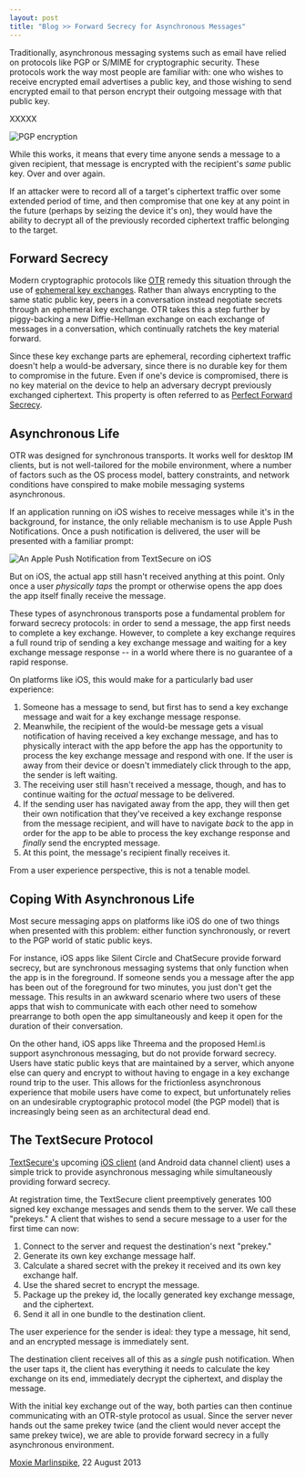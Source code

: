 ```yaml
---
layout: post
title: "Blog >> Forward Secrecy for Asynchronous Messages"
---
```


Traditionally, asynchronous messaging systems such as email have relied on protocols like PGP or S/MIME for
cryptographic security.  These protocols work the way most people are familiar with: one who wishes to receive
encrypted email advertises a public key, and those wishing to send encrypted email to that person encrypt their
outgoing message with that public key.

XXXXX

<img src="/blog/images/encrypt-pgp.png" class="nice" alt="PGP encryption" />

While this works, it means that every time anyone sends a message to a given recipient, that message is encrypted 
with the recipient's *same* public key.  Over and over again.  

If an attacker were to record all of a target's ciphertext traffic over some extended period of time, and then compromise 
that one key at any point in the future (perhaps by seizing the device it's on), they would have the ability to decrypt 
all of the previously recorded ciphertext traffic belonging to the target.

## Forward Secrecy

Modern cryptographic protocols like [OTR](https://en.wikipedia.org/wiki/Off-the-Record_Messaging) remedy this 
situation through the use of [ephemeral key exchanges](https://en.wikipedia.org/wiki/Diffie_hellman).  Rather than 
always encrypting to the same static public key, peers in a conversation instead negotiate secrets through an
ephemeral key exchange.  OTR takes this a step further by piggy-backing a new Diffie-Hellman exchange on each exchange
of messages in a conversation, which continually ratchets the key material forward.  

Since these key exchange parts are ephemeral, recording ciphertext traffic doesn't help a would-be adversary, since 
there is no durable key for them to compromise in the future. Even if one's device is compromised, there is no key 
material on the device to help an adversary decrypt previously exchanged ciphertext.  This property is often referred 
to as [Perfect Forward Secrecy](https://en.wikipedia.org/wiki/Perfect_forward_secrecy).

## Asynchronous Life

OTR was designed for synchronous transports.  It works well for desktop IM clients, but is not well-tailored for the
mobile environment, where a number of factors such as the OS process model, battery constraints, and network conditions
have conspired to make mobile messaging systems asynchronous.

If an application running on iOS wishes to receive messages while it's in the background, for instance, the only reliable
mechanism is to use Apple Push Notifications.  Once a push notification is delivered, the user will be presented with a
familiar prompt:

<img src="/blog/images/newmessage-scaled.jpg" class="nice" alt="An Apple Push Notification from TextSecure on iOS" />

But on iOS, the actual app still hasn't received anything at this point.  Only once a user *physically taps* the prompt 
or otherwise opens the app does the app itself finally receive the message.

These types of asynchronous transports pose a fundamental problem for forward secrecy protocols: in order to send a message,
the app first needs to complete a key exchange.  However, to complete a key exchange requires a full round trip of sending a key
exchange message and waiting for a key exchange message response -- in a world where there is no guarantee of a rapid response.

On platforms like iOS, this would make for a particularly bad user experience:

1. Someone has a message to send, but first has to send a key exchange message and wait for
   a key exchange message response.
1. Meanwhile, the recipient of the would-be message gets a visual notification of having received 
   a key exchange message, and has to physically interact with the app before the app has the opportunity 
   to process the key exchange message and respond with one. If the user is away from their device
   or doesn't immediately click through to the app, the sender is left waiting.
1. The receiving user still hasn't received a message, though, and has to continue waiting for the *actual*
   message to be delivered.
1. If the sending user has navigated away from the app, they will then get their own notification that
   they've received a key exchange response from the message recipient, and will have to navigate *back*
   to the app in order for the app to be able to process the key exchange response and *finally* send the encrypted message.
1. At this point, the message's recipient finally receives it.

From a user experience perspective, this is not a tenable model.

## Coping With Asynchronous Life

Most secure messaging apps on platforms like iOS do one of two things when presented with this problem: either function
synchronously, or revert to the PGP world of static public keys.

For instance, iOS apps like Silent Circle and ChatSecure provide forward secrecy, but are synchronous messaging systems that
only function when the app is in the foreground.  If someone sends you a message after the app has been out of the foreground
for two minutes, you just don't get the message.  This results in an awkward scenario where two users of these apps that wish
to communicate with each other need to somehow prearrange to both open the app simultaneously and keep it open for the duration
of their conversation.

On the other hand, iOS apps like Threema and the proposed Heml.is support asynchronous messaging, but do not provide forward 
secrecy.  Users have static public keys that are maintained by a server, which anyone else can query and encrypt to without
having to engage in a key exchange round trip to the user.  This allows for the frictionless asynchronous experience that 
mobile users have come to expect, but unfortunately relies on an undesirable cryptographic protocol model (the PGP model) 
that is increasingly being seen as an architectural dead end.

## The TextSecure Protocol

[TextSecure's](https://play.google.com/store/apps/details?id=org.thoughtcrime.securesms) upcoming [iOS client](/blog/iphone-rsn)
(and Android data channel client) uses a simple trick to provide asynchronous messaging while simultaneously providing forward
secrecy.

At registration time, the TextSecure client preemptively generates 100 signed key exchange messages and sends them to 
the server.  We call these "prekeys."  A client that wishes to send a secure message to a user for the first time can now:

1. Connect to the server and request the destination's next "prekey."
1. Generate its own key exchange message half.
1. Calculate a shared secret with the prekey it received and its own key exchange half.
1. Use the shared secret to encrypt the message.
1. Package up the prekey id, the locally generated key exchange message, and the ciphertext.
1. Send it all in one bundle to the destination client.

The user experience for the sender is ideal: they type a message, hit send, and an encrypted message is immediately sent.

The destination client receives all of this as a *single* push notification.  When the user taps it, the client has everything
it needs to calculate the key exchange on its end, immediately decrypt the ciphertext, and display the message.

With the initial key exchange out of the way, both parties can then continue communicating with an OTR-style protocol
as usual.  Since the server never hands out the same prekey twice (and the client would never accept the same prekey twice), we
are able to provide forward secrecy in a fully asynchronous environment.

[Moxie Marlinspike](https://twitter.com/moxie), 22 August 2013
